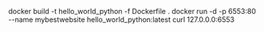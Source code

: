 

docker build -t hello_world_python -f Dockerfile .
docker run -d -p 6553:80 --name mybestwebsite hello_world_python:latest
curl 127.0.0.0:6553